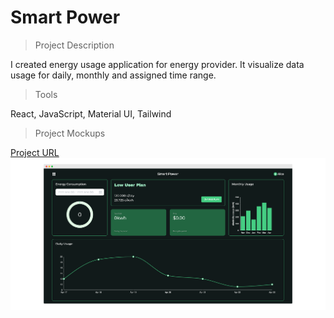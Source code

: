 # Smart Power 
>
> Project Description 

I created energy usage application for energy provider. It visualize data usage for daily, monthly and assigned time range.


> Tools

React, JavaScript, Material UI, Tailwind




> Project Mockups

[Project URL](https://smart-power.vercel.app/)
![mockup1](./public/smartpower.png)
